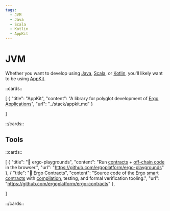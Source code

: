 ```yaml
---
tags:
  - JVM
  - Java
  - Scala
  - Kotlin
  - AppKit
---
```


# JVM

Whether you want to develop using [Java](java.md), [Scala](scala.md), or [Kotlin](kotlin.md), you'll likely want to be using [AppKit](appkit.md).

::cards::

[
  {
    "title": "AppKit",
    "content": "A library for polyglot development of [Ergo Applications](use-cases-overview.md)",
    "url": "../stack/appkit.md"
  }

]

::/cards::

## Tools

::cards::

[
  {
    "title": "🔗 ergo-playgrounds",
    "content": "Run [contracts](ergoscript.md) + [off-chain code](off-chain-overview.md) in the browser.",
    "url": "https://github.com/ergoplatform/ergo-playgrounds"
  },
  {
    "title": "🔗 Ergo Contracts",
    "content": "Source code of the Ergo [smart contracts](ergoscript.md) with [compilation](compiler.md), testing, and formal verification tooling.",
    "url": "https://github.com/ergoplatform/ergo-contracts"
  },

]

::/cards::
